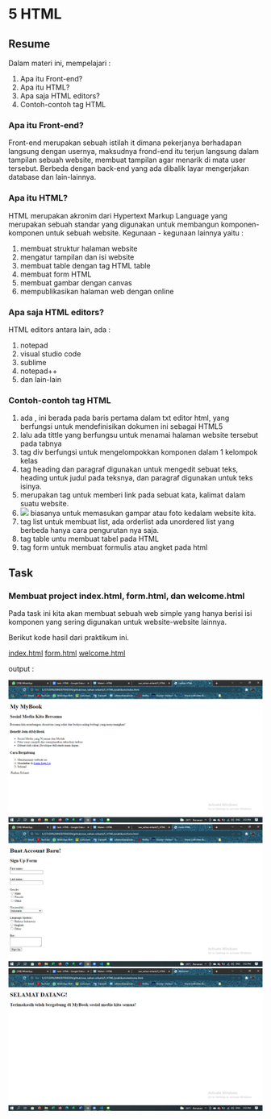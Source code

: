 # 5 HTML

## Resume
Dalam materi ini, mempelajari :
1. Apa itu Front-end?
2. Apa itu HTML?
4. Apa saja HTML editors?
5. Contoh-contoh tag HTML

### Apa itu Front-end?
Front-end merupakan sebuah istilah it dimana pekerjanya berhadapan langsung dengan usernya, maksudnya frond-end itu terjun langsung dalam tampilan sebuah website, membuat tampilan agar menarik di mata user tersebut. Berbeda dengan back-end yang ada dibalik layar mengerjakan database dan lain-lainnya.

### Apa itu HTML?
HTML merupakan akronim dari Hypertext Markup Language yang merupakan sebuah standar yang digunakan untuk membangun komponen-komponen untuk sebuah website.
Kegunaan - kegunaan lainnya yaitu :
1. membuat struktur halaman website
2. mengatur tampilan dan isi website
3. membuat table dengan tag HTML table
4. membuat form HTML
5. membuat gambar dengan canvas
6. mempublikasikan halaman web dengan online

### Apa saja HTML editors?
HTML editors antara lain, ada :
1. notepad
2. visual studio code
3. sublime
4. notepad++
5. dan lain-lain

### Contoh-contoh tag HTML
1. ada <!DOCTYPE html>, ini berada pada baris pertama dalam txt editor html, yang berfungsi untuk mendefinisikan dokumen ini sebagai HTML5
2. lalu ada tittle yang berfungsu untuk menamai halaman website tersebut pada tabnya
3. tag div berfungsi untuk mengelompokkan komponen dalam 1 kelompok kelas
4. tag heading dan paragraf digunakan untuk mengedit sebuat teks, heading untuk judul pada teksnya, dan paragraf digunakan untuk teks isinya.
5. <a href="#"></a> merupakan tag untuk memberi link pada sebuat kata, kalimat dalam suatu website.
6. <img src="img.png"/> biasanya untuk memasukan gampar atau foto kedalam website kita.
7. tag list untuk membuat list, ada orderlist ada unordered list yang berbeda hanya cara pengurutan nya saja.
8. tag table untu membuat tabel pada HTML
9. tag form untuk membuat formulis atau angket pada html 

## Task
### Membuat project index.html, form.html, dan welcome.html
Pada task ini kita akan membuat sebuah web simple yang hanya berisi isi komponen yang sering digunakan untuk website-website lainnya.

Berikut kode hasil dari praktikum ini.

[index.html](./praktikum/index.html)
[form.html](./praktikum/form.html)
[welcome.html](./praktikum/welcome.html)

output :

![Screenshot Index](./screenshots/index.png)
![Screenshot Form](./screenshots/form.png)
![Screenshot Welcome](./screenshots/welcome.png)
